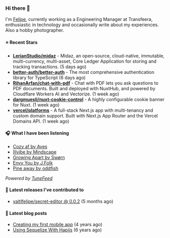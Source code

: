 ### Hi there 👋

I'm [Felipe](https://felipevm.com), currently working as a Engineering Manager at Transfeera, enthusiastic in technology and occasionally write about my experiences. Also a hobby photographer.

#### ⭐ Recent Stars
- **[LerianStudio/midaz](https://github.com/LerianStudio/midaz)** - Midaz, an open-source, cloud-native, immutable, multi-currency, multi-asset, Core Ledger Application for storing and tracking transactions.  (5 days ago)
- **[better-auth/better-auth](https://github.com/better-auth/better-auth)** - The most comprehensive authentication library for TypeScript (6 days ago)
- **[RihanArfan/chat-with-pdf](https://github.com/RihanArfan/chat-with-pdf)** - Chat with PDF lets you ask questions to PDF documents. Built and deployed with NuxtHub, and powered by Cloudflare Workers AI and Vectorize. (1 week ago)
- **[dargmuesli/nuxt-cookie-control](https://github.com/dargmuesli/nuxt-cookie-control)** - A highly configurable cookie banner for Nuxt. (1 week ago)
- **[vercel/platforms](https://github.com/vercel/platforms)** - A full-stack Next.js app with multi-tenancy and custom domain support. Built with Next.js App Router and the Vercel Domains API. (1 week ago)

#### 🎧 What I have been listening
- [Cozy af by Aves](https://open.spotify.com/track/257k49gWEn4G8IothaT5Cn)
- [Illvibe by Mindscape](https://open.spotify.com/track/0FD2x5gnuac9LPSQuRLEC6)
- [Growing Apart by Swørn](https://open.spotify.com/track/5EqKfj18yKrpLrBgr9o2p5)
- [Envy You by J.Folk](https://open.spotify.com/track/0K26aBzWMgQDkMOzVJMNpm)
- [Pine away by oddfish](https://open.spotify.com/track/7db2BY8DDmk3TCtrqucwLJ)

_Powered by [TuneFeed](https://tunefeed.app?ref=valtlfelipe-gh-profile)_ 

#### 🚀 Latest releases I've contributed to


- [valtlfelipe/secret-editor @ 0.0.2](https://github.com/valtlfelipe/secret-editor/releases/tag/0.0.2) (5 months ago)

#### 📄 Latest blog posts
- [Creating my first mobile app](https://felipevm.com/posts/creating-my-first-mobile-app/) (4 years ago)
- [Using Sequelize With Hapijs](https://felipevm.com/posts/using-sequelize-with-hapijs/) (6 years ago)
